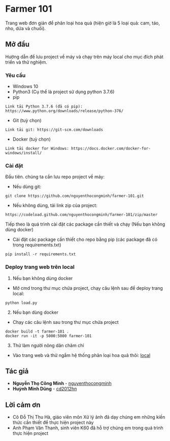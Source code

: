 # Farmer 101

Trang web đơn giản để phân loại hoa quả (hiện giờ là 5 loại quả: cam, táo, nho, dứa và chuối).

## Mở đầu

Hướng dẫn để lưu project về máy và chạy trên máy local cho mục đích phát triển và thử nghiệm.

### Yêu cầu

- Windows 10
- Python3 (Cụ thể là project sử dụng python 3.7.6)
- pip
```
Link tải Python 3.7.6 (đã có pip): https://www.python.org/downloads/release/python-376/
```
- Git (tuỳ chọn)
```
Link tải git: https://git-scm.com/downloads
```

- Docker (tuỳ chọn)
```
Link tải docker for Windows: https://docs.docker.com/docker-for-windows/install/

```


### Cài đặt

Đầu tiên. chúng ta cần lưu repo project về máy:

* Nếu dùng git:
```
git clone https://github.com/nguyenthocongminh/farmer-101.git
```
* Nếu không dùng, tải link zip của project:
```
https://codeload.github.com/nguyenthocongminh/farmer-101/zip/master
```
Tiếp theo là quá trình cài đặt các package cần thiết và chạy (Nếu bạn không dùng docker)

* Cài đặt các package cần thiết cho repo bằng pip (các package đã có trong requirements.txt)
```
pip install -r requirements.txt
```
### Deploy trang web trên local
1. Nếu bạn không dùng docker

* Mở cmd trong thư mục chứa project, chạy câu lệnh sau để deploy trang local:
```
python load.py
```

2. Nếu bạn dùng docker
* Chạy các câu lệnh sau trong thư mục chứa project
```
docker build -t farmer-101 .
docker run -it -p 5000:5000 farmer-101
```

3. Thử làm người nông dân chăm chỉ
* Vào trang web và thử ngắm hệ thống phân loại hoa quả thôi: [local](http://127.0.0.1:5000)


## Tác giả
* **Nguyễn Thọ Công Minh** - [nguyenthocongminh](https://github.com/nguyenthocongminh)
* **Huỳnh Minh Dũng** - [cd2012hn](https://github.com/cd2012hn)

## Lời cảm ơn
* Cô Đỗ Thị Thu Hà, giáo viên môn Xử lý ảnh đã dạy chúng em những kiến thức cần thiết để thực hiện project này
* Anh Phạm Văn Thanh, sinh viên K60 đã hỗ trợ chúng em trong quá trình thực hiện project
